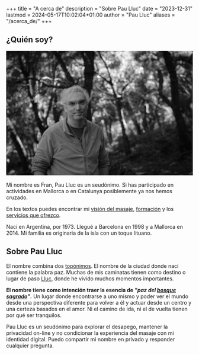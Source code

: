+++
title = "A cerca de"
description = "Sobre Pau Lluc"
date = "2023-12-31"
lastmod = 2024-05-17T10:02:04+01:00
author = "Pau Lluc"
aliases = "/acerca_de/"
+++

## ¿Quién soy?

![Pau Lluc es ...](pau_lluc_2024-01-13.jpg)

Mi nombre es Fran, Pau Lluc es un seudónimo. Si has participado en actividades en Mallorca o en Catalunya posiblemente
ya nos hemos cruzado.

En los textos puedes encontrar mi [visión del masaje](/post/el_masaje/), [formación](/post/formacion/) y
los [servicios que ofrezco](/servicios/).

Nací en Argentina, por 1973. Llegué a Barcelona en 1998 y a Mallorca en 2014. Mi familia es originaria de la isla con un toque lituano.


## Sobre Pau Lluc

El nombre combina dos [topónimos](https://dle.rae.es/top%C3%B3nimo). El nombre de la ciudad donde nací contiene la  palabra paz.
Muchas de mis caminatas tienen como destino o lugar de paso [Lluc](https://es.wikipedia.org/wiki/Monasterio_de_Santa_Mar%C3%ADa_(Lluch)), donde he vivido muchos momentos importantes.

**El nombre tiene como intención traer la esencia de _"paz del [bosque sagrado](https://es.wikipedia.org/wiki/Lucus_(bosque))"_.** Un lugar donde encontrarse a uno mismo y poder ver
el mundo desde una perspectiva diferente para volver a él y actuar desde un centro y una certeza basados en el amor. Ni el
camino de ida, ni el de vuelta tienen por qué ser tranquilos.

Pau Lluc es un seudónimo para explorar el desapego, mantener la privacidad on-line y no condicionar la experiencia del
masaje con mi identidad digital. Puedo compartir mi nombre en privado y responder cualquier pregunta.
